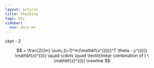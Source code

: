 ```yaml
---
layout: article
title: Checking
tags: Etc
sidebar:
  nav: docs-en
---
```


ckpt - 2

$$
= \frac{2}{m} \sum_{i=1}^m(\mathbf{x^{(i)}}^T \theta - y^{(i)}) \mathbf{x}^{(i)}
\quad \cdots \quad \textit{linear combination of } \ \mathbf{x}^{(i)} \newline
$$
